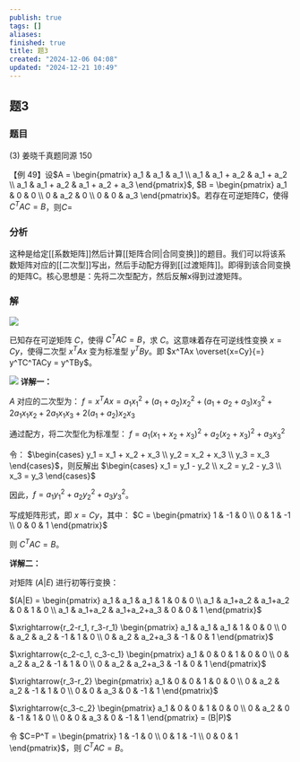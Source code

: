 ```yaml
---
publish: true
tags: []
aliases: 
finished: true
title: 题3
created: "2024-12-06 04:08"
updated: "2024-12-21 10:49"
---
```

## 题3
### 题目

(3) 姜晓千真题同源 150

【例 49】设$A = \begin{pmatrix} a_1 & a_1 & a_1 \\ a_1 & a_1 + a_2 & a_1 + a_2 \\ a_1 & a_1 + a_2 & a_1 + a_2 + a_3 \end{pmatrix}$, $B = \begin{pmatrix} a_1 & 0 & 0 \\ 0 & a_2 & 0 \\ 0 & 0 & a_3 \end{pmatrix}$。若存在可逆矩阵$C$，使得$C^TAC = B$，则$C =$

### 分析

这种是给定[[系数矩阵]]然后计算[[矩阵合同|合同变换]]的题目。我们可以将该系数矩阵对应的[[二次型]]写出，然后手动配方得到[[过渡矩阵]]。即得到该合同变换的矩阵C。核心思想是：先将二次型配方，然后反解x得到过渡矩阵。

### 解

![](https://img.hwenyi.live/202412211844742.webp)

已知存在可逆矩阵 $C$，使得 $C^TAC = B$，求 $C$。这意味着存在可逆线性变换 $x = Cy$，使得二次型 $x^TAx$ 变为标准型 $y^TBy$。即 $x^TAx \overset{x=Cy}{=} y^TC^TACy = y^TBy$。

![](https://img.hwenyi.live/202412211844366.webp)
**详解一：**

$A$ 对应的二次型为：
$f = x^TAx = a_1x_1^2 + (a_1+a_2)x_2^2 + (a_1+a_2+a_3)x_3^2 + 2a_1x_1x_2 + 2a_1x_1x_3 + 2(a_1+a_2)x_2x_3$

通过配方，将二次型化为标准型：
$f = a_1(x_1+x_2+x_3)^2 + a_2(x_2+x_3)^2 + a_3x_3^2$

令：
$\begin{cases} y_1 = x_1 + x_2 + x_3 \\ y_2 = x_2 + x_3 \\ y_3 = x_3 \end{cases}$，则反解出 $\begin{cases} x_1 = y_1 - y_2 \\ x_2 = y_2 - y_3 \\ x_3 = y_3 \end{cases}$

因此，$f = a_1y_1^2 + a_2y_2^2 + a_3y_3^2$。

写成矩阵形式，即 $x = Cy$，其中：
$C = \begin{pmatrix} 1 & -1 & 0 \\ 0 & 1 & -1 \\ 0 & 0 & 1 \end{pmatrix}$

则 $C^TAC = B$。

**详解二：**

对矩阵 $(A|E)$ 进行初等行变换：

$(A|E) = \begin{pmatrix} a_1 & a_1 & a_1 & 1 & 0 & 0 \\ a_1 & a_1+a_2 & a_1+a_2 & 0 & 1 & 0 \\ a_1 & a_1+a_2 & a_1+a_2+a_3 & 0 & 0 & 1 \end{pmatrix}$

$\xrightarrow{r_2-r_1, r_3-r_1} \begin{pmatrix} a_1 & a_1 & a_1 & 1 & 0 & 0 \\ 0 & a_2 & a_2 & -1 & 1 & 0 \\ 0 & a_2 & a_2+a_3 & -1 & 0 & 1 \end{pmatrix}$

$\xrightarrow{c_2-c_1, c_3-c_1} \begin{pmatrix} a_1 & 0 & 0 & 1 & 0 & 0 \\ 0 & a_2 & a_2 & -1 & 1 & 0 \\ 0 & a_2 & a_2+a_3 & -1 & 0 & 1 \end{pmatrix}$

$\xrightarrow{r_3-r_2} \begin{pmatrix} a_1 & 0 & 0 & 1 & 0 & 0 \\ 0 & a_2 & a_2 & -1 & 1 & 0 \\ 0 & 0 & a_3 & 0 & -1 & 1 \end{pmatrix}$

$\xrightarrow{c_3-c_2} \begin{pmatrix} a_1 & 0 & 0 & 1 & 0 & 0 \\ 0 & a_2 & 0 & -1 & 1 & 0 \\ 0 & 0 & a_3 & 0 & -1 & 1 \end{pmatrix} = (B|P)$

令 $C=P^T = \begin{pmatrix} 1 & -1 & 0 \\ 0 & 1 & -1 \\ 0 & 0 & 1 \end{pmatrix}$，则 $C^TAC = B$。

